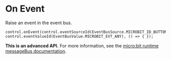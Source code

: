 # On Event

Raise an event in the event bus.

```sig
control.onEvent(control.eventSourceId(EventBusSource.MICROBIT_ID_BUTTON_A), control.eventValueId(EventBusValue.MICROBIT_EVT_ANY), () => { });
```

**This is an advanced API.**  For more information, see the
[micro:bit runtime messageBus documentation](https://lancaster-university.github.io/microbit-docs/ubit/messageBus/).

